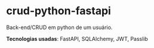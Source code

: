 # crud-python-fastapi
 
 Back-end/CRUD em python de um usuário.

**Tecnologias usadas**: FastAPI, SQLAlchemy, JWT, Passlib
